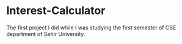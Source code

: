 # Interest-Calculator
The first project I did while I was studying the first semester of CSE department of Sehir University.
